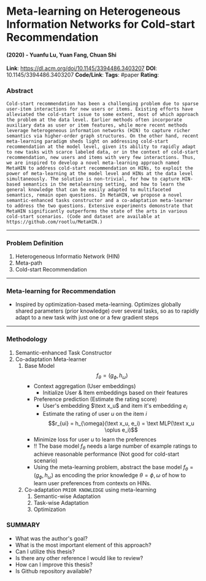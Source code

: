 # Meta-learning on Heterogeneous Information Networks for Cold-start Recommendation
#### (2020) - Yuanfu Lu, Yuan Fang, Chuan Shi
**Link**: https://dl.acm.org/doi/10.1145/3394486.3403207
**DOI**: 10.1145/3394486.3403207
**Code/Link**:
**Tags**: #paper
**Rating**:

### Abstract

```
Cold-start recommendation has been a challenging problem due to sparse user-item interactions for new users or items. Existing efforts have alleviated the cold-start issue to some extent, most of which approach the problem at the data level. Earlier methods often incorporate auxiliary data as user or item features, while more recent methods leverage heterogeneous information networks (HIN) to capture richer semantics via higher-order graph structures. On the other hand, recent meta-learning paradigm sheds light on addressing cold-start recommendation at the model level, given its ability to rapidly adapt to new tasks with scarce labeled data, or in the context of cold-start recommendation, new users and items with very few interactions. Thus, we are inspired to develop a novel meta-learning approach named MetaHIN to address cold-start recommendation on HINs, to exploit the power of meta-learning at the model level and HINs at the data level simultaneously. The solution is non-trivial, for how to capture HIN-based semantics in the metalearning setting, and how to learn the general knowledge that can be easily adapted to multifaceted semantics, remain open questions. In MetaHIN, we propose a novel semantic-enhanced tasks constructor and a co-adaptation meta-learner to address the two questions. Extensive experiments demonstrate that MetaHIN significantly outperforms the state of the arts in various cold-start scenarios. (Code and dataset are available at https://github.com/rootlu/MetaHIN.)
```

---
### Problem Definition
1. Heterogeneous Informatio Network (HIN)
2. Meta-path
3. Cold-start Recommendation
---
### Meta-learning for Recommendation
- Inspired by optimization-based meta-learning. Optimizes globally shared parameters (prior knowledge) over several tasks, so as to rapidly adapt to a new task with just one or a few gradient steps
---
### Methodology
1. Semantic-enhanced Task Constructor
2. Co-adaptation Meta-learner
	1. Base Model $$f_θ = (g_{\phi} , h_ω )$$
		 - Context aggregation (User embeddings)
			 - Initialize User & Item embeddings based on their features
		 - Preference prediction (Estimate the rating score)
			 - User's embedding $\text x_u$ and item it's embedding $e_i$ 
			 - Estimate the rating of user $u$ on the item $i$ 
			 $$r_{ui} = h_{\omega}(\text x_u, e_i) = \text MLP(\text x_u \oplus e_i)$$
		- Minimize loss for user $u$ to learn the preferences
		- !! The base model $f_θ$ needs a large number of example ratings to achieve reasonable performance (Not good for cold-start scenario)
		- Using the meta-learning problem, abstract the base model $f_θ = (g_{\phi} , h_ω )$ as encoding the prior knowledge $θ = {\phi, ω}$  of how to learn user preferences from contexts on HINs.
	2. Co-adaptation
		 `PRIOR KNOWLEDGE` using meta-learning
		1. Semantic-wise Adaptation
		2. Task-wise Adaptation
		3. Optimization


### SUMMARY
- What was the author's goal?
- What is the most important element of this approach?
- Can I utilize this thesis?
- Is there any other reference I would like to review?
- How can I improve this thesis?
- Is Github repository available?